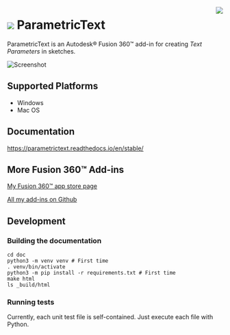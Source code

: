 <a href="https://apps.autodesk.com/FUSION/en/Detail/Index?id=2114937992453312456&amp;appLang=en&amp;os=Win64"><img align=right src="https://badgen.net/runkit/thomasa88/autodesk-rating-badge/branches/master/2114937992453312456"></a>

# ![](resources/logo/32x32.png) ParametricText

ParametricText is an Autodesk® Fusion 360™ add-in for creating *Text Parameters* in sketches.

![Screenshot](docs/images/screenshot.png)

## Supported Platforms

* Windows
* Mac OS

## Documentation

https://parametrictext.readthedocs.io/en/stable/

## More Fusion 360™ Add-ins

[My Fusion 360™ app store page](https://apps.autodesk.com/en/Publisher/PublisherHomepage?ID=JLH9M8296BET)

[All my add-ins on Github](https://github.com/topics/fusion-360?q=user%3Athomasa88)

## Development

### Building the documentation

```
cd doc
python3 -m venv venv # First time
. venv/bin/activate
python3 -m pip install -r requirements.txt # First time
make html
ls _build/html
```

### Running tests

Currently, each unit test file is self-contained. Just execute each file with Python.
